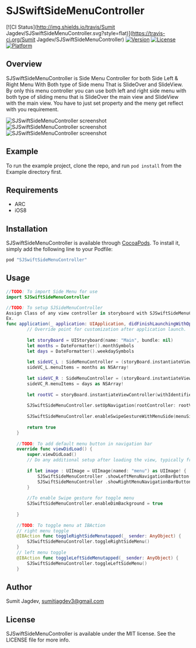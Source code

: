 # SJSwiftSideMenuController

[![CI Status](http://img.shields.io/travis/Sumit Jagdev/SJSwiftSideMenuController.svg?style=flat)](https://travis-ci.org/Sumit Jagdev/SJSwiftSideMenuController)
[![Version](https://img.shields.io/cocoapods/v/SJSwiftSideMenuController.svg?style=flat)](http://cocoapods.org/pods/SJSwiftSideMenuController)
[![License](https://img.shields.io/cocoapods/l/SJSwiftSideMenuController.svg?style=flat)](http://cocoapods.org/pods/SJSwiftSideMenuController)
[![Platform](https://img.shields.io/cocoapods/p/SJSwiftSideMenuController.svg?style=flat)](http://cocoapods.org/pods/SJSwiftSideMenuController)

## Overview

SJSwiftSideMenuController is Side Menu Controller for both Side Left & Right Menu With Both type of Side menu That is SlideOver and SlideView.
By only this menu controller you can use both left and right side menu with both type of sliding menu that is SlideOver the main view and SlideView with the main view.
You have to just set property and the meny get reflect with you requirement.

![](sample.gif?raw=true "SJSwiftSideMenuController screenshot")
![](sample.gif?raw=true "SJSwiftSideMenuController screenshot")
![](sample.gif?raw=true "SJSwiftSideMenuController screenshot")

## Example

To run the example project, clone the repo, and run `pod install` from the Example directory first.

## Requirements
* ARC
* iOS8


## Installation

SJSwiftSideMenuController is available through [CocoaPods](http://cocoapods.org). To install
it, simply add the following line to your Podfile:

```ruby
pod "SJSwiftSideMenuController"
```
## Usage

```Swift
//TODO: To import Side Menu for use
import SJSwiftSideMenuController

//TODO: To setup SJSideMenuController
Assign Class of any view controller in storyboard with SJSwiftSideMenuController
Ex.
func application(_ application: UIApplication, didFinishLaunchingWithOptions launchOptions: [UIApplicationLaunchOptionsKey: Any]?) -> Bool {
        // Override point for customization after application launch.
        
        let storyBoard = UIStoryboard(name: "Main", bundle: nil)
        let months = DateFormatter().monthSymbols
        let days = DateFormatter().weekdaySymbols
        
        let sideVC_L : SideMenuController = (storyBoard.instantiateViewController(withIdentifier: "SideMenuController") as? SideMenuController)!
        sideVC_L.menuItems = months as NSArray!
        
        let sideVC_R : SideMenuController = (storyBoard.instantiateViewController(withIdentifier: "SideMenuController") as? SideMenuController)!
        sideVC_R.menuItems = days as NSArray!
        
        let rootVC = storyBoard.instantiateViewController(withIdentifier: "ViewController") as UIViewController
        
        SJSwiftSideMenuController.setUpNavigation(rootController: rootVC, leftMenuController: sideVC_L, rightMenuController: sideVC_R, leftMenuType: .SlideView, rightMenuType: .SlideView)
        
        SJSwiftSideMenuController.enableSwipeGestureWithMenuSide(menuSide: .LEFT)
        
        return true
    }
    
    //TODO: To add default menu button in navigation bar
    override func viewDidLoad() {
        super.viewDidLoad()
        // Do any additional setup after loading the view, typically from a nib.
        
        if let image : UIImage = UIImage(named: "menu") as UIImage! {
            SJSwiftSideMenuController .showLeftMenuNavigationBarButton(image: image)
            SJSwiftSideMenuController .showRightMenuNavigationBarButton(image: image)
        }
        
        //To enable Swipe gesture for toggle menu
        SJSwiftSideMenuController.enableDimBackground = true
        
    }
    
    //TODO: To toggle menu at IBAction
    // right menu toggle
    @IBAction func toggleRightSideMenutapped(_ sender: AnyObject) {
        SJSwiftSideMenuController.toggleRightSideMenu()
    }
    // left menu toggle
    @IBAction func toggleLeftSideMenutapped(_ sender: AnyObject) {
        SJSwiftSideMenuController.toggleLeftSideMenu()
    }

```

## Author

Sumit Jagdev, sumitjagdev3@gmail.com

## License

SJSwiftSideMenuController is available under the MIT license. See the LICENSE file for more info.
